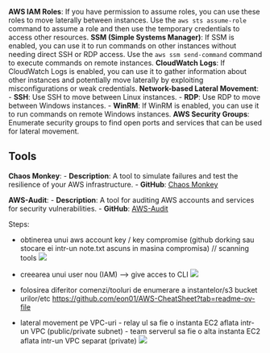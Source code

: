 
 **AWS IAM Roles**: If you have permission to assume roles, you can use these roles to move laterally between instances. Use the `aws sts assume-role` command to assume a role and then use the temporary credentials to access other resources.
 **SSM (Simple Systems Manager)**: If SSM is enabled, you can use it to run commands on other instances without needing direct SSH or RDP access. Use the `aws ssm send-command` command to execute commands on remote instances.
**CloudWatch Logs**: If CloudWatch Logs is enabled, you can use it to gather information about other instances and potentially move laterally by exploiting misconfigurations or weak credentials.
**Network-based Lateral Movement**:
    - **SSH**: Use SSH to move between Linux instances.
    - **RDP**: Use RDP to move between Windows instances.
    - **WinRM**: If WinRM is enabled, you can use it to run commands on remote Windows instances.
 **AWS Security Groups**: Enumerate security groups to find open ports and services that can be used for lateral movement.


## Tools
 **Chaos Monkey**:
    - **Description**: A tool to simulate failures and test the resilience of your AWS infrastructure.
    - **GitHub**: [Chaos Monkey](https://github.com/Netflix/chaosmonkey)  
      
**AWS-Audit**:
    - **Description**: A tool for auditing AWS accounts and services for security vulnerabilities.
    - **GitHub**: [AWS-Audit](https://github.com/nccgroup/AWS-Audit)


Steps:
- obtinerea unui aws account key / key compromise (github dorking sau stocare ei intr-un note.txt ascuns in masina compromisa) // scanning tools
  ![](Pasted%20image%2020241107212200.png)
- creearea unui user nou (IAM) --> give acces to CLI
  ![](Pasted%20image%2020241107212426.png)
- folosirea diferitor comenzi/tooluri de enumerare a instantelor/s3 bucket urilor/etc
  https://github.com/eon01/AWS-CheatSheet?tab=readme-ov-file
  
- lateral movement pe VPC-uri 
	  - relay ul sa fie o instanta EC2 aflata intr-un VPC (public/private subnet)
	  - team serverul sa fie o alta instanta EC2 aflata intr-un VPC separat (private)
	![](Pasted%20image%2020241107211720.png)
	